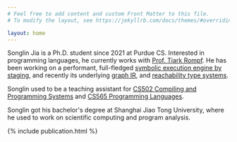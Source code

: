 ```yaml
---
# Feel free to add content and custom Front Matter to this file.
# To modify the layout, see https://jekyllrb.com/docs/themes/#overriding-theme-defaults

layout: home
---
```


Songlin Jia is a Ph.D. student since 2021 at Purdue CS. Interested in programming languages, he currently works with [Prof. Tiark Rompf](https://tiarkrompf.github.io/). He has been working on a performant, full-fledged [symbolic execution engine by staging](https://github.com/Generative-Program-Analysis/GenSym), and recently its underlying [graph IR](https://dl.acm.org/doi/10.1145/3622813), and [reachability type systems](https://github.com/TiarkRompf/reachability).

Songlin used to be a teaching assistant for [CS502 Compiling and Programming Systems](https://tiarkrompf.github.io/cs502/2023spring/) and [CS565 Programming Languages](https://www.cs.purdue.edu/homes/suresh/565-Fall2022/index.html).

Songlin got his bachelor's degree at Shanghai Jiao Tong University, where he used to work on scientific computing and program analysis.

{% include publication.html %}
